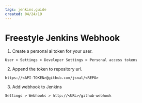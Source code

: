 ```yaml
---
tags: jenkins,guide
created: 04/24/19
---
```

# Freestyle Jenkins Webhook

1) Create a personal ai token for your user.

`User > Settings > Developer Settings > Personal access tokens`

2) Append the token to repository url.

`https://<API-TOKEN>@github.com/jsnal/<REPO>`

3) Add webhook to Jenkins

`Settings > Webhooks > http://<URL>/github-webhook`
